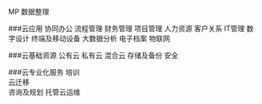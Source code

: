 MP 数据整理

###云应用
    协同办公
    流程管理
    财务管理
    项目管理
    人力资源
    客户关系
    IT管理
    数字设计
    终端及移动设备
    大数据分析
    电子档案
    物联网


###云基础资源
    公有云
    私有云
    混合云
    存储及备份
    安全

###云专业化服务
    培训      
    云迁移    
    咨询及规划
    托管云运维


